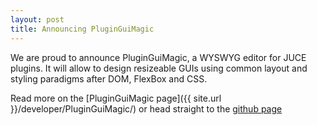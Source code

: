 ```yaml
---
layout: post
title: Announcing PluginGuiMagic
---
```


We are proud to announce PluginGuiMagic, a WYSWYG editor for JUCE plugins. It will allow to design resizeable GUIs using common layout and styling paradigms after DOM, FlexBox and CSS.

Read more on the [PluginGuiMagic page]({{ site.url }}/developer/PluginGuiMagic/) or head straight to the [github page](https://github.com/ffAudio/PluginGuiMagic/)

